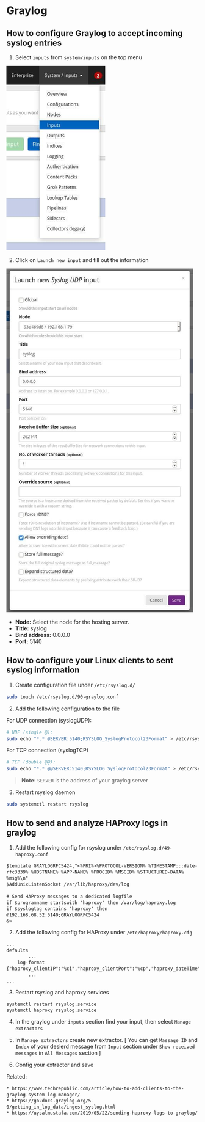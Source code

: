 # Graylog

## How to configure Graylog to accept incoming syslog entries

1. Select `inputs` from `system/inputs` on the top menu

![01.jpg](./assets/01.jpg)

2. Click on `Launch new input` and fill out the information

![02.jpg](./assets/02.jpg)

* **Node:** Select the node for the hosting server.
* **Title:** syslog
* **Bind address:** 0.0.0.0
* **Port:** 5140

## How to configure your Linux clients to sent syslog information

1. Create configuration file under `/etc/rsyslog.d/`

```bash
sudo touch /etc/rsyslog.d/90-graylog.conf
```

2. Add the following configuration to the file

For UDP connection (syslogUDP):

```bash
# UDP (single @):
sudo echo "*.* @SERVER:5140;RSYSLOG_SyslogProtocol23Format" > /etc/rsyslog.d/90-graylog.conf
```

For TCP connection (syslogTCP)

```bash
# TCP (double @@):
sudo echo "*.* @@SERVER:5140;RSYSLOG_SyslogProtocol23Format" > /etc/rsyslog.d/90-graylog.conf
```

> **Note:** `SERVER` is the address of your graylog server

3. Restart rsyslog daemon

```bash
sudo systemctl restart rsyslog
```

## How to send and analyze HAProxy logs in graylog

1. Add the following config for rsyslog under `/etc/rsyslog.d/49-haproxy.conf`

```
$template GRAYLOGRFC5424,"<%PRI%>%PROTOCOL-VERSION% %TIMESTAMP:::date-rfc3339% %HOSTNAME% %APP-NAME% %PROCID% %MSGID% %STRUCTURED-DATA% %msg%\n"
$AddUnixListenSocket /var/lib/haproxy/dev/log

# Send HAProxy messages to a dedicated logfile
if $programname startswith 'haproxy' then /var/log/haproxy.log
if $syslogtag contains 'haproxy' then @192.168.68.52:5140;GRAYLOGRFC5424
&~
```

2. Add the following config for HAProxy under `/etc/haproxy/haproxy.cfg`
```
...
defaults
		...
    log-format {"haproxy_clientIP":"%ci","haproxy_clientPort":"%cp","haproxy_dateTime":"%t","haproxy_frontendNameTransport":"%ft","haproxy_backend":"%b","haproxy_serverName":"%s","haproxy_Tw":"%Tw","haproxy_Tc":"%Tc","haproxy_Tt":"%Tt","haproxy_bytesRead":"%B","haproxy_terminationState":"%ts","haproxy_actconn":%ac,"haproxy_FrontendCurrentConn":%fc,"haproxy_backendCurrentConn":%bc,"haproxy_serverConcurrentConn":%sc,"haproxy_retries":%rc,"haproxy_srvQueue":%sq,"haproxy_backendQueue":%bq,"haproxy_backendSourceIP":"%bi","haproxy_backendSourcePort":"%bp","haproxy_statusCode":"%ST","haproxy_serverIP":"%si","haproxy_serverPort":"%sp","haproxy_frontendIP":"%fi","haproxy_frontendPort":"%fp","haproxy_capturedRequestHeaders":"%hr","haproxy_httpRequest":"%r"}
		...
...
```

3. Restart rsyslog and haproxy services
```
systemctl restart rsyslog.service 
systemctl haproxy rsyslog.service 
```

4. In the graylog under `inputs` section find your input, then select
	 `Manage extractors`

5. In `Manage extractors` create new extractor. [ You can get `Massage
	 ID` and `Index` of your desierd message from `Input` section under
	 `Show received messages` in `All Messages` section ] 
	
6. Config your extractor and save

Related:
```
* https://www.techrepublic.com/article/how-to-add-clients-to-the-graylog-system-log-manager/
* https://go2docs.graylog.org/5-0/getting_in_log_data/ingest_syslog.html
* https://uysalmustafa.com/2019/05/22/sending-haproxy-logs-to-graylog/
```


